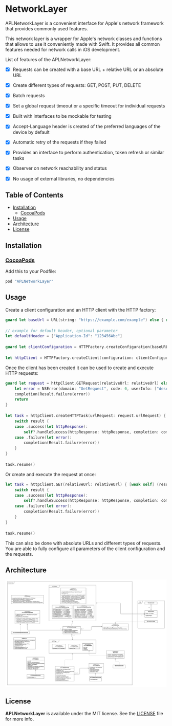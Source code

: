 # NetworkLayer

APLNetworkLayer is a convenient interface for Apple's network framework that provides commonly used features.
  
This network layer is a wrapper for Apple's network classes and functions that allows to use it conveniently made with Swift. It provides all common features needed for network calls in iOS development. 


List of features of the APLNetworkLayer: 

- [x] Requests can be created with a base URL + relative URL or an absolute URL 
- [x] Create different types of requests: GET, POST, PUT, DELETE
- [x] Batch requests
- [x] Set a global request timeout or a specific timeout for individual requests
- [x] Built with interfaces to be mockable for testing
- [x] Accept-Language header is created of the preferred languages of the device by default
- [x] Automatic retry of the requests if they failed
- [x] Provides an interface to perform authentication, token refresh or similar tasks
- [x] Observer on network reachability and status
- [x] No usage of external libraries, no dependencies


## Table of Contents

* [Installation](#installation)
    * [CocoaPods](#cocoapods)
* [Usage](#usage)
* [Architecture](#architecture)
* [License](#license)

## Installation

### [CocoaPods](https://guides.cocoapods.org/using/using-cocoapods.html)

Add this to your Podfile:

```ruby
pod "APLNetworkLayer"
```

## Usage

Create a client configuration and an HTTP client with the HTTP factory: 

```swift
guard let baseUrl = URL(string: "https://example.com/example") else { return }

// example for default header, optional parameter
let defaultHeader = ["Application-Id": "123456Abc"]

guard let clientConfiguration = HTTPFactory.createConfiguration(baseURL: baseUrl, defaultHeader: defaultHeader) else { return }

let httpClient = HTTPFactory.createClient(configuration: clientConfiguration)
```

Once the client has been created it can be used to create and execute HTTP requests: 

```swift
guard let request = httpClient.GETRequest(relativeUrl: relativeUrl) else {
    let error = NSError(domain: "GetRequest", code: 0, userInfo: ["description": "Could not create get request with relative url \(relativeUrl)."])
    completion(Result.failure(error))
    return
}
 
let task = httpClient.createHTTPTask(urlRequest: request.urlRequest) { [weak self] (result: APLNetworkLayer.Result<HTTPResponse>) in
    switch result {
    case .success(let httpResponse):
        self?.handleSuccess(httpResponse: httpResponse, completion: completion)
    case .failure(let error):
        completion(Result.failure(error))
    }
}
        
task.resume()
```

Or create and execute the request at once: 

```swift
let task = httpClient.GET(relativeUrl: relativeUrl) { [weak self] (result: APLNetworkLayer.Result<HTTPResponse>) in
    switch result {
    case .success(let httpResponse):
        self?.handleSuccess(httpResponse: httpResponse, completion: completion)
    case .failure(let error):
        completion(Result.failure(error))
    }
}
        
task.resume()
```

This can also be done with absolute URLs and different types of requests. You are able to fully configure all parameters of the client configuration and the requests.


## Architecture

<img src="/Resources/NetworkLayer.png">

## License

**APLNetworkLayer** is available under the MIT license. See the [LICENSE](hhttps://github.com/apploft/APLNetworkLayer/blob/master/LICENSE) file for more info.
